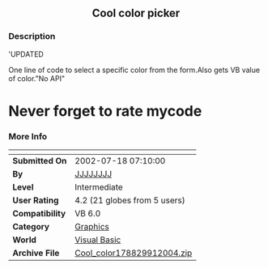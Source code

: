 ﻿<div align="center">

## Cool color picker


</div>

### Description

'UPDATED

One line of code to select a specific color from the form.Also gets VB value of color."No API"

# Never forget to rate mycode #
 
### More Info
 


<span>             |<span>
---                |---
**Submitted On**   |2002-07-18 07:10:00
**By**             |[JJJJJJJJ](https://github.com/Planet-Source-Code/PSCIndex/blob/master/ByAuthor/jjjjjjjj.md)
**Level**          |Intermediate
**User Rating**    |4.2 (21 globes from 5 users)
**Compatibility**  |VB 6\.0
**Category**       |[Graphics](https://github.com/Planet-Source-Code/PSCIndex/blob/master/ByCategory/graphics__1-46.md)
**World**          |[Visual Basic](https://github.com/Planet-Source-Code/PSCIndex/blob/master/ByWorld/visual-basic.md)
**Archive File**   |[Cool\_color178829912004\.zip](https://github.com/Planet-Source-Code/jjjjjjjj-cool-color-picker__1-54498/archive/master.zip)









